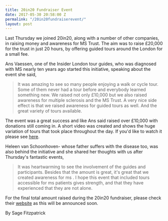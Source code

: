 ```yaml
---
title: 20in20 Fundraiser Event
date: 2017-05-30 20:58:00 Z
permalink: "/20in20fundraiserevent/"
layout: post
---
```


Last Thursday we joined 20in20, along with a number of other companies, in raising money and awareness for MS Trust. The aim was to raise  £20,000 for the trust in just 20 hours, by offering guided tours around the London for a small fee.

Ans Vaessen, one of the Insider London tour guides, who was diagnosed with MS nearly ten years ago started this initiative, speaking about the event she said, 

> It was amazing to see so many people enjoying a walk or cycle tour. Some of them never had a tour before and everybody learned something new. We raised not only £10,000 but we also raised awareness for multiple sclerosis and the MS Trust. A very nice side effect is that we raised awareness for guided tours as well. And the great variety of tours available.

The event was a great success and like Ans said raised over £10,000 with donations still coming in. A short video was created and shows the huge variation of tours that took place throughout the day. If you'd like to watch it please see [here](https://www.wevideo.com/hub#view/930216281). 

Heleen van Schoonhoven- whose father suffers with the disease too, was also behind the initiative and she shared her thoughts with us after Thursday's fantastic events,

> It was heartwarming to see the involvement of the guides and participants. Besides that the amount is great, it's great that we created awareness for ms . I hope this event that included tours accessible for ms patients gives strength, and that they have experienced that they are not alone.

For the final total amount raised during the 20in20 fundraiser, please check their [website](https://www.20in20.london) as this will be announced soon. 

By Sage Fitzpatrick